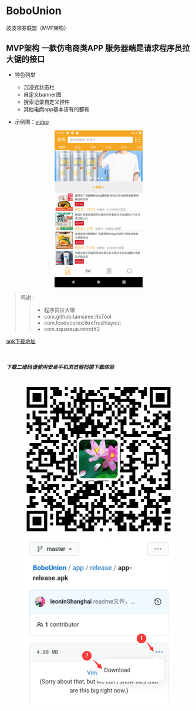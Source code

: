 # BoboUnion
波波领券联盟（MVP架构）

## MVP架构 一款仿电商类APP 服务器端是请求程序员拉大锯的接口

* 特色列举
    * 沉浸式状态栏
    * 自定义banner图
    * 搜索记录自定义控件
    * 其他电商app基本该有的都有

* 示例图：<a href="https://mp.weixin.qq.com/s?__biz=MzIzNjU5NDk1MQ==&mid=2247483739&idx=1&sn=f634761cd7b8d48a5210cfaf7d959037&chksm=e8d43333dfa3ba251a80c807c47fbde13a514c8aef80bca7fca981f0d8a8629fa1deae425acf&token=208031588&lang=zh_CN#rd" target="_blank">video</a>

<div align="center">
<img src="https://raw.githubusercontent.com/leonInShanghai/BoboUnion/master/otherPicture/dome.gif" alt="示例图"/>
</div>

>鸣谢：
>> * 程序员拉大锯
>> * com.github.tamsiree.RxTool
>> * com.lcodecorex:tkrefreshlayout
>> * com.squareup.retrofit2

<a href="https://github.com/leonInShanghai/BoboUnion/blob/master/app/release/app-release.apk" target="_blank">apk下载地址</a>

<br/>

##### 下载二维码请使用安卓手机浏览器扫描下载体验
<br/>
<div align="center">
<img src="https://raw.githubusercontent.com/leonInShanghai/BoboUnion/master/otherPicture/downloadQRcode.png" alt="下载二维码"/>
<img src="https://github.com/leonInShanghai/BoboUnion/blob/master/otherPicture/download%20_schematic.png?raw=true" alt="下载操作示例图"/>
</div>